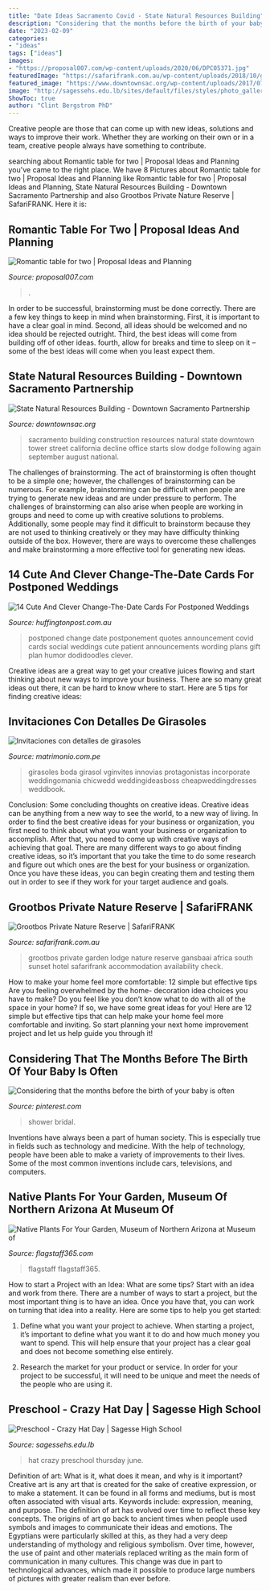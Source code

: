 ```yaml
---
title: "Date Ideas Sacramento Covid - State Natural Resources Building"
description: "Considering that the months before the birth of your baby is often"
date: "2023-02-09"
categories:
- "ideas"
tags: ["ideas"]
images:
- "https://proposal007.com/wp-content/uploads/2020/06/DPC05371.jpg"
featuredImage: "https://safarifrank.com.au/wp-content/uploads/2018/10/grootbos-sunset.jpg"
featured_image: "https://www.downtownsac.org/wp-content/uploads/2017/07/P-Street-Office-1.jpg"
image: "http://sagessehs.edu.lb/sites/default/files/styles/photo_gallery_thumb__200x150_/public/photo-gallery/img_9629_resize.jpg?itok=iUM1CQeq"
ShowToc: true
author: "Clint Bergstrom PhD"
---
```



Creative people are those that can come up with new ideas, solutions and ways to improve their work. Whether they are working on their own or in a team, creative people always have something to contribute.

	

		
searching about Romantic table for two | Proposal Ideas and Planning you've came to the right place. We have 8 Pictures about Romantic table for two | Proposal Ideas and Planning like Romantic table for two | Proposal Ideas and Planning, State Natural Resources Building - Downtown Sacramento Partnership and also Grootbos Private Nature Reserve | SafariFRANK. Here it is:
		
    
## Romantic Table For Two | Proposal Ideas And Planning

<img loading=lazy src="https://proposal007.com/wp-content/uploads/2020/06/DPC05371.jpg" onerror="this.onerror=null;this.src='https://tse2.mm.bing.net/th?id=OIP.8pQSVR2fTZcnjWAIwzo-lgHaLG&amp;pid=15.1';" alt="Romantic table for two | Proposal Ideas and Planning">

_Source: proposal007.com_

>. 

	

In order to be successful, brainstorming must be done correctly. There are a few key things to keep in mind when brainstorming. First, it is important to have a clear goal in mind. Second, all ideas should be welcomed and no idea should be rejected outright. Third, the best ideas will come from building off of other ideas. fourth, allow for breaks and time to sleep on it – some of the best ideas will come when you least expect them.

    
## State Natural Resources Building - Downtown Sacramento Partnership

<img loading=lazy src="https://www.downtownsac.org/wp-content/uploads/2017/07/P-Street-Office-1.jpg" onerror="this.onerror=null;this.src='https://tse1.mm.bing.net/th?id=OIP.N1ultnhjXWjuw4n1rO1yIQHaEK&amp;pid=15.1';" alt="State Natural Resources Building - Downtown Sacramento Partnership">

_Source: downtownsac.org_

>sacramento building construction resources natural state downtown tower street california decline office starts slow dodge following again september august national. 

	

The challenges of brainstorming.
The act of brainstorming is often thought to be a simple one; however, the challenges of brainstorming can be numerous. For example, brainstorming can be difficult when people are trying to generate new ideas and are under pressure to perform. The challenges of brainstorming can also arise when people are working in groups and need to come up with creative solutions to problems. Additionally, some people may find it difficult to brainstorm because they are not used to thinking creatively or they may have difficulty thinking outside of the box. However, there are ways to overcome these challenges and make brainstorming a more effective tool for generating new ideas.

    
## 14 Cute And Clever Change-The-Date Cards For Postponed Weddings

<img loading=lazy src="https://img.huffingtonpost.com/asset/5ece97942500007621eb236d.jpeg?ops=scalefit_960_noupscale" onerror="this.onerror=null;this.src='https://tse1.mm.bing.net/th?id=OIP.9rG9YptulmmiOxVyUcfeDAHaHa&amp;pid=15.1';" alt="14 Cute And Clever Change-The-Date Cards For Postponed Weddings">

_Source: huffingtonpost.com.au_

>postponed change date postponement quotes announcement covid cards social weddings cute patient announcements wording plans gift plan humor dodidoodles clever. 

	

Creative ideas are a great way to get your creative juices flowing and start thinking about new ways to improve your business. There are so many great ideas out there, it can be hard to know where to start. Here are 5 tips for finding creative ideas:

    
## Invitaciones Con Detalles De Girasoles

<img loading=lazy src="https://cdn0.matrimonio.com.pe/usr/5/4/5/6/cfb_135487.jpg" onerror="this.onerror=null;this.src='https://tse4.mm.bing.net/th?id=OIP.vDYA1IujbzJFVWMoOEm8-wHaF7&amp;pid=15.1';" alt="Invitaciones con detalles de girasoles">

_Source: matrimonio.com.pe_

>girasoles boda girasol vginvites innovias protagonistas incorporate weddingomania chicwedd weddingideasboss cheapweddingdresses weddbook. 

	

Conclusion: Some concluding thoughts on creative ideas.
Creative ideas can be anything from a new way to see the world, to a new way of living. In order to find the best creative ideas for your business or organization, you first need to think about what you want your business or organization to accomplish. After that, you need to come up with creative ways of achieving that goal. There are many different ways to go about finding creative ideas, so it’s important that you take the time to do some research and figure out which ones are the best for your business or organization. Once you have these ideas, you can begin creating them and testing them out in order to see if they work for your target audience and goals.

    
## Grootbos Private Nature Reserve | SafariFRANK

<img loading=lazy src="https://safarifrank.com.au/wp-content/uploads/2018/10/grootbos-sunset.jpg" onerror="this.onerror=null;this.src='https://tse2.mm.bing.net/th?id=OIP.hXjj72vQ2eOHX7ahMEMmcgHaE7&amp;pid=15.1';" alt="Grootbos Private Nature Reserve | SafariFRANK">

_Source: safarifrank.com.au_

>grootbos private garden lodge nature reserve gansbaai africa south sunset hotel safarifrank accommodation availability check. 

	

How to make your home feel more comfortable: 12 simple but effective tips
Are you feeling overwhelmed by the home- decoration idea choices you have to make? Do you feel like you don’t know what to do with all of the space in your home? If so, we have some great ideas for you! Here are 12 simple but effective tips that can help make your home feel more comfortable and inviting. So start planning your next home improvement project and let us help guide you through it!

    
## Considering That The Months Before The Birth Of Your Baby Is Often

<img loading=lazy src="https://i.pinimg.com/736x/40/a1/8f/40a18f71be2d3e8b8022daf6a80587ff.jpg" onerror="this.onerror=null;this.src='https://tse4.mm.bing.net/th?id=OIP.D0bqn2Mo5X_SB-HNvHkhGAHaLH&amp;pid=15.1';" alt="Considering that the months before the birth of your baby is often">

_Source: pinterest.com_

>shower bridal. 

	

Inventions have always been a part of human society. This is especially true in fields such as technology and medicine. With the help of technology, people have been able to make a variety of improvements to their lives. Some of the most common inventions include cars, televisions, and computers.

    
## Native Plants For Your Garden, Museum Of Northern Arizona At Museum Of

<img loading=lazy src="https://www.flagstaff365.com/wp-content/uploads/sites/www.flagstaff365.com/images/2020/04/event-featured-Wes-1587677503-scaled.jpeg" onerror="this.onerror=null;this.src='https://tse1.mm.bing.net/th?id=OIP.jXnM9Pi5TdfDWJx6rCg_WgHaFj&amp;pid=15.1';" alt="Native Plants For Your Garden, Museum of Northern Arizona at Museum of">

_Source: flagstaff365.com_

>flagstaff flagstaff365. 

	

How to start a Project with an Idea: What are some tips?
Start with an idea and work from there. There are a number of ways to start a project, but the most important thing is to have an idea. Once you have that, you can work on turning that idea into a reality. Here are some tips to help you get started:
1. Define what you want your project to achieve. When starting a project, it’s important to define what you want it to do and how much money you want to spend. This will help ensure that your project has a clear goal and does not become something else entirely.

2. Research the market for your product or service. In order for your project to be successful, it will need to be unique and meet the needs of the people who are using it.

    
## Preschool - Crazy Hat Day | Sagesse High School

<img loading=lazy src="http://sagessehs.edu.lb/sites/default/files/styles/photo_gallery_thumb__200x150_/public/photo-gallery/img_9629_resize.jpg?itok=iUM1CQeq" onerror="this.onerror=null;this.src='https://tse3.mm.bing.net/th?id=OIP.5vLbNYhZLRDjBbOuyLoDxwHaFj&amp;pid=15.1';" alt="Preschool - Crazy Hat Day | Sagesse High School">

_Source: sagessehs.edu.lb_

>hat crazy preschool thursday june. 

	

Definition of art: What is it, what does it mean, and why is it important?
Creative art is any art that is created for the sake of creative expression, or to make a statement. It can be found in all forms and mediums, but is most often associated with visual arts. Keywords include: expression, meaning, and purpose. The definition of art has evolved over time to reflect these key concepts.
The origins of art go back to ancient times when people used symbols and images to communicate their ideas and emotions. The Egyptians were particularly skilled at this, as they had a very deep understanding of mythology and religious symbolism. Over time, however, the use of paint and other materials replaced writing as the main form of communication in many cultures. This change was due in part to technological advances, which made it possible to produce large numbers of pictures with greater realism than ever before.

